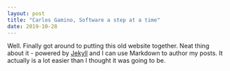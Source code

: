 ```yaml
---
layout: post
title: "Carlos Gamino, Software a step at a time"
date: 2019-10-28
---
```


Well. Finally got around to putting this old website together. Neat thing about it - powered by [Jekyll](http://jekyllrb.com) and I can use Markdown to author my posts. It actually is a lot easier than I thought it was going to be.